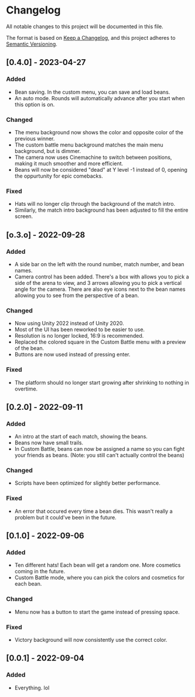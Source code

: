 # Changelog
All notable changes to this project will be documented in this file.

The format is based on [Keep a Changelog](https://keepachangelog.com/en/1.0.0/),
and this project adheres to [Semantic Versioning](https://semver.org/spec/v2.0.0.html).

## [0.4.0] - 2023-04-27

### Added

- Bean saving. In the custom menu, you can save and load beans.
- An auto mode. Rounds will automatically advance after you start when this option is on.

### Changed

- The menu background now shows the color and opposite color of the previous winner.
- The custom battle menu background matches the main menu background, but is dimmer.
- The camera now uses Cinemachine to switch between positions, making it much smoother and more efficient.
- Beans will now be considered "dead" at Y level -1 instead of 0, opening the oppurtunity for epic comebacks.

### Fixed

- Hats will no longer clip through the background of the match intro. 
- Similarly, the match intro background has been adjusted to fill the entire screen.

## [o.3.o] - 2022-09-28

### Added

- A side bar on the left with the round number, match number, and bean names.
- Camera control has been added. There's a box with allows you to pick a side of the arena to view, and 3 arrows allowing you to pick a vertical angle for the camera. There are also eye icons next to the bean names allowing you to see from the perspective of a bean.

### Changed

- Now using Unity 2022 instead of Unity 2020.
- Most of the UI has been reworked to be easier to use.
- Resolution is no longer locked, 16:9 is recommended.
- Replaced the colored square in the Custom Battle menu with a preview of the bean.
- Buttons are now used instead of pressing enter.

### Fixed

- The platform should no longer start growing after shrinking to nothing in overtime.

## [0.2.0] - 2022-09-11

### Added

- An intro at the start of each match, showing the beans.
- Beans now have small trails.
- In Custom Battle, beans can now be assigned a name so you can fight your friends as beans. (Note: you still can't actually control the beans)

### Changed

- Scripts have been optimized for slightly better performance.

### Fixed

- An error that occured every time a bean dies. This wasn't really a problem but it could've been in the future.

## [0.1.0] - 2022-09-06

### Added

- Ten different hats! Each bean will get a random one. More cosmetics coming in the future.
- Custom Battle mode, where you can pick the colors and cosmetics for each bean.

### Changed

- Menu now has a button to start the game instead of pressing space.

### Fixed

- Victory background will now consistently use the correct color.

## [0.0.1] - 2022-09-04

### Added

- Everything. lol
